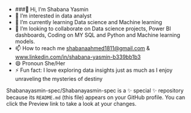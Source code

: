 - ###👋 Hi, I’m Shabana Yasmin
- 👀 I’m interested in data analyst
- 🌱 I’m currently learning Data science and Machine learning
- 💞️ I’m looking to collaborate on Data science projects, Power BI dashboards, Coding on MY SQL and Python and Machine learning models.
- 📫 How to reach me shabanaahmed1811@gmail.com & www.linkedin.com/in/shabana-yasmin-b339bb1b3
- 😄 Pronoun She/Her
- ⚡ Fun fact: I love exploring data insights just as much as I enjoy unraveling the mysteries of destiny

Shabanayasmin-spec/Shabanayasmin-spec is a ✨ special ✨ repository because its `README.md` (this file) appears on your GitHub profile.
You can click the Preview link to take a look at your changes.

